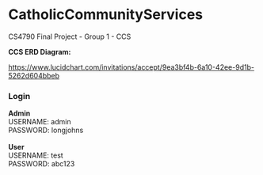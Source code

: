 # CatholicCommunityServices
CS4790 Final Project - Group 1 - CCS


**CCS ERD Diagram:**

https://www.lucidchart.com/invitations/accept/9ea3bf4b-6a10-42ee-9d1b-5262d604bbeb


### Login

**Admin** <br/>
USERNAME: admin <br/>
PASSWORD: longjohns <br/>
<br/>
**User**<br/>
USERNAME: test<br/>
PASSWORD: abc123<br/>
